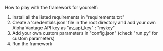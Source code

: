 How to play with the framework for yourself:
1. Install all the listed requirements in "requirements.txt"
2. Create a 'credentials.json' file in the root directory and add your own Alpha Vantage API key as "av_api_key" : "mykey"
3. Add your own custom parameters in "config.json" (check "run.py" for custom parameters)
4. Run the framework


